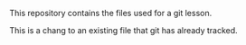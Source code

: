 This repository contains the files used for a git lesson.

This is a chang to an existing file that git has already tracked.


